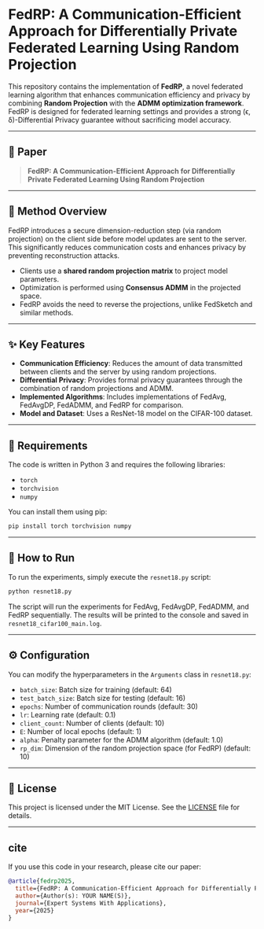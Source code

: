 
# FedRP: A Communication-Efficient Approach for Differentially Private Federated Learning Using Random Projection

This repository contains the implementation of **FedRP**, a novel federated learning algorithm that enhances communication efficiency and privacy by combining **Random Projection** with the **ADMM optimization framework**. FedRP is designed for federated learning settings and provides a strong (ϵ, δ)-Differential Privacy guarantee without sacrificing model accuracy.

-----

## 📌 Paper

> **FedRP: A Communication-Efficient Approach for Differentially Private Federated Learning Using Random Projection**
-----

## 🧠 Method Overview

FedRP introduces a secure dimension-reduction step (via random projection) on the client side before model updates are sent to the server. This significantly reduces communication costs and enhances privacy by preventing reconstruction attacks.

  * Clients use a **shared random projection matrix** to project model parameters.
  * Optimization is performed using **Consensus ADMM** in the projected space.
  * FedRP avoids the need to reverse the projections, unlike FedSketch and similar methods.
 
-----

## ✨ Key Features

  * **Communication Efficiency**: Reduces the amount of data transmitted between clients and the server by using random projections.
  * **Differential Privacy**: Provides formal privacy guarantees through the combination of random projections and ADMM.
  * **Implemented Algorithms**: Includes implementations of FedAvg, FedAvgDP, FedADMM, and FedRP for comparison.
  * **Model and Dataset**: Uses a ResNet-18 model on the CIFAR-100 dataset.

-----

## 🔧 Requirements

The code is written in Python 3 and requires the following libraries:

  * `torch`
  * `torchvision`
  * `numpy`

You can install them using pip:

```bash
pip install torch torchvision numpy
```

-----

## 🚀 How to Run

To run the experiments, simply execute the `resnet18.py` script:

```bash
python resnet18.py
```

The script will run the experiments for FedAvg, FedAvgDP, FedADMM, and FedRP sequentially. The results will be printed to the console and saved in `resnet18_cifar100_main.log`.

-----

## ⚙️ Configuration

You can modify the hyperparameters in the `Arguments` class in `resnet18.py`:

  * `batch_size`: Batch size for training (default: 64)
  * `test_batch_size`: Batch size for testing (default: 16)
  * `epochs`: Number of communication rounds (default: 30)
  * `lr`: Learning rate (default: 0.1)
  * `client_count`: Number of clients (default: 10)
  * `E`: Number of local epochs (default: 1)
  * `alpha`: Penalty parameter for the ADMM algorithm (default: 1.0)
  * `rp_dim`: Dimension of the random projection space (for FedRP) (default: 10)

-----

## 📜 License

This project is licensed under the MIT License. See the [LICENSE](https://www.google.com/search?q=LICENSE) file for details.

-----

## cite

If you use this code in your research, please cite our paper:

```bibtex
@article{fedrp2025,
  title={FedRP: A Communication-Efficient Approach for Differentially Private Federated Learning Using Random Projection},
  author={Author(s): YOUR NAME(S)},
  journal={Expert Systems With Applications},
  year={2025}
}
```
